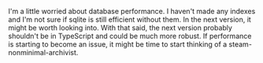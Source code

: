 I'm a little worried about database performance. I haven't made any indexes and I'm not sure if sqlite is still efficient without them. In the next version, it might be worth looking into. With that said, the next version probably shouldn't be in TypeScript and could be much more robust. If performance is starting to become an issue, it might be time to start thinking of a steam-nonminimal-archivist.
